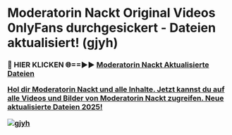 # Moderatorin Nackt Original Videos 0nlyFans durchgesickert - Dateien aktualisiert! (gjyh)

<h3>🔴 HIER KLICKEN 🌐==►► <a href="https://tinyurl.com/h6vf6nb8" rel="nofollow">Moderatorin Nackt Aktualisierte Dateien

Hol dir Moderatorin Nackt und alle Inhalte. Jetzt kannst du auf alle Videos und Bilder von Moderatorin Nackt zugreifen. Neue aktualisierte Dateien 2025!

[![gjyh](https://i.imgur.com/sD4kR3V.gif)](https://tinyurl.com/h6vf6nb8)
